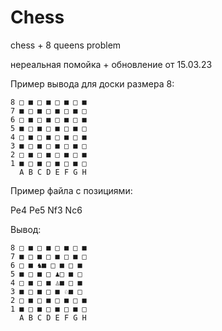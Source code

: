 # Chess
chess + 8 queens problem

нереальная помойка + обновление от 15.03.23

Пример вывода для доски размера 8:
```
8 □ ■ □ ■ □ ■ □ ■ 
7 ■ □ ■ □ ■ □ ■ □ 
6 □ ■ □ ■ □ ■ □ ■ 
5 ■ □ ■ □ ■ □ ■ □ 
4 □ ■ □ ■ □ ■ □ ■ 
3 ■ □ ■ □ ■ □ ■ □ 
2 □ ■ □ ■ □ ■ □ ■ 
1 ■ □ ■ □ ■ □ ■ □ 
  A B C D E F G H 
```

Пример файла с позициями:

Pe4 Pe5
Nf3 Nc6

Вывод:
```
8 □ ■ □ ■ □ ■ □ ■ 
7 ■ □ ■ □ ■ □ ■ □ 
6 □ ■ ♞■ □ ■ □ ■ 
5 ■ □ ■ □ ♟︎□ ■ □ 
4 □ ■ □ ■ ♙■ □ ■ 
3 ■ □ ■ □ ■ ♘■ □ 
2 □ ■ □ ■ □ ■ □ ■ 
1 ■ □ ■ □ ■ □ ■ □ 
  A B C D E F G H 
```
